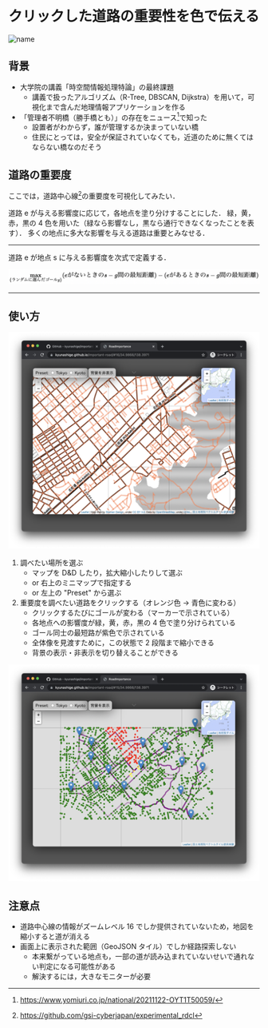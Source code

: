 # クリックした道路の重要性を色で伝える

![name](https://img.shields.io/badge/時空間情報処理特論-blue.svg)

## 背景

-   大学院の講義「時空間情報処理特論」の最終課題
    -   講義で扱ったアルゴリズム（R-Tree, DBSCAN, Dijkstra）を用いて，可視化まで含んだ地理情報アプリケーションを作る
-   「管理者不明橋（勝手橋とも）」の存在をニュース[^1]で知った
    -   設置者がわからず，誰が管理するか決まっていない橋
    -   住民にとっては，安全が保証されていなくても，近道のために無くてはならない橋なのだそう

[^1]: https://www.yomiuri.co.jp/national/20211122-OYT1T50059/

## 道路の重要度

ここでは，道路中心線[^2]の重要度を可視化してみたい．

道路 e が与える影響度に応じて，各地点を塗り分けすることにした．
緑，黄，赤，黒の 4 色を用いた（緑なら影響なし，黒なら通行できなくなったことを表す）．
多くの地点に多大な影響を与える道路は重要とみなせる．

---

道路 e が地点 s に与える影響度を次式で定義する．

![影響度](image/impact.png)

<!-- $$\max_{\{ランダムに選んだゴール g\}} (e がないときの s\mathrm{-}g 間の最短距離) - (e があるときの s\mathrm{-}g 間の最短距離)$$ -->

---

[^2]: https://github.com/gsi-cyberjapan/experimental_rdcl

## 使い方

![影響度](image/startup.png)

1. 調べたい場所を選ぶ
    - マップを D&D したり，拡大縮小したりして選ぶ
    - or 右上のミニマップで指定する
    - or 左上の "Preset" から選ぶ
2. 重要度を調べたい道路をクリックする（オレンジ色 -> 青色に変わる）
    - クリックするたびにゴールが変わる（マーカーで示されている）
    - 各地点への影響度が緑，黄，赤，黒の 4 色で塗り分けられている
    - ゴール同士の最短路が紫色で示されている
    - 全体像を見渡すために，この状態で 2 段階まで縮小できる
    - 背景の表示・非表示を切り替えることができる

![1段階縮小 + 背景を非表示](image/result.png)

## 注意点

-   道路中心線の情報がズームレベル 16 でしか提供されていないため，地図を縮小すると道が消える
-   画面上に表示された範囲（GeoJSON タイル）でしか経路探索しない
    -   本来繋がっている地点も，一部の道が読み込まれていないせいで通れない判定になる可能性がある
    -   解決するには，大きなモニターが必要
